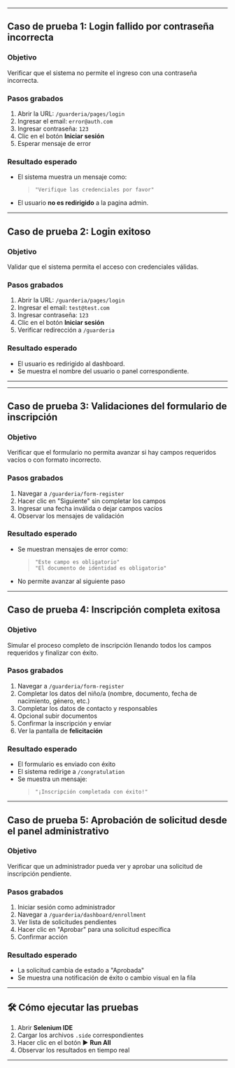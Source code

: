 
---

##  Caso de prueba 1: Login fallido por contraseña incorrecta

###  Objetivo
Verificar que el sistema no permite el ingreso con una contraseña incorrecta.

###  Pasos grabados
1. Abrir la URL: `/guarderia/pages/login`
2. Ingresar el email: `error@auth.com`
3. Ingresar contraseña: `123`
4. Clic en el botón **Iniciar sesión**
5. Esperar mensaje de error

###  Resultado esperado
- El sistema muestra un mensaje como:
  > `"Verifique las credenciales por favor"`
- El usuario **no es redirigido** a la pagina admin.

---

##  Caso de prueba 2: Login exitoso

###  Objetivo
Validar que el sistema permita el acceso con credenciales válidas.

###  Pasos grabados
1. Abrir la URL: `/guarderia/pages/login`
2. Ingresar el email: `test@test.com`
3. Ingresar contraseña: `123`
4. Clic en el botón **Iniciar sesión**
5. Verificar redirección a `/guarderia`

###  Resultado esperado
- El usuario es redirigido al dashboard.
- Se muestra el nombre del usuario o panel correspondiente.

---


---

##  Caso de prueba 3: Validaciones del formulario de inscripción

###  Objetivo
Verificar que el formulario no permita avanzar si hay campos requeridos vacíos o con formato incorrecto.

###  Pasos grabados
1. Navegar a `/guarderia/form-register`
2. Hacer clic en "Siguiente" sin completar los campos
3. Ingresar una fecha inválida o dejar campos vacíos
4. Observar los mensajes de validación

###  Resultado esperado
- Se muestran mensajes de error como:
  > `"Este campo es obligatorio"`  
  > `"El documento de identidad es obligatorio"`  
- No permite avanzar al siguiente paso

---

##  Caso de prueba 4: Inscripción completa exitosa

###  Objetivo
Simular el proceso completo de inscripción llenando todos los campos requeridos y finalizar con éxito.

###  Pasos grabados
1. Navegar a `/guarderia/form-register`
2. Completar los datos del niño/a (nombre, documento, fecha de nacimiento, género, etc.)
3. Completar los datos de contacto y responsables
4. Opcional subir documentos
5. Confirmar la inscripción y enviar
6. Ver la pantalla de **felicitación**

###  Resultado esperado
- El formulario es enviado con éxito
- El sistema redirige a `/congratulation`
- Se muestra un mensaje:
  > `"¡Inscripción completada con éxito!"`

---

##  Caso de prueba 5: Aprobación de solicitud desde el panel administrativo

###  Objetivo
Verificar que un administrador pueda ver y aprobar una solicitud de inscripción pendiente.

###  Pasos grabados
1. Iniciar sesión como administrador
2. Navegar a `/guarderia/dashboard/enrollment`
3. Ver lista de solicitudes pendientes
4. Hacer clic en "Aprobar" para una solicitud específica
5. Confirmar acción

###  Resultado esperado
- La solicitud cambia de estado a "Aprobada"
- Se muestra una notificación de éxito o cambio visual en la fila

---

## 🛠 Cómo ejecutar las pruebas

1. Abrir **Selenium IDE**
2. Cargar los archivos `.side` correspondientes
3. Hacer clic en el botón ▶️ **Run All**
4. Observar los resultados en tiempo real

---